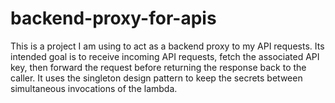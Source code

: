 # backend-proxy-for-apis
This is a project I am using to act as a backend proxy to my API requests. Its intended goal is to receive incoming API requests, fetch the associated API key, then forward the request before returning the response back to the caller. It uses the singleton design pattern to keep the secrets between simultaneous invocations of the lambda.
